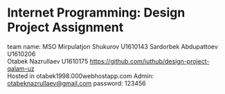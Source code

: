 # Internet Programming: Design Project Assignment

team name: MSO
Mirpulatjon Shukurov  U1610143 
Sardorbek Abdupattoev U1610206  
Otabek Nazrullaev     U1610175
 https://github.com/iuthub/design-project-qalam-uz                                 
Hosted in otabek1998.000webhostapp.com
Admin: otabeknazrullaev@gmail.com
password: 123456
